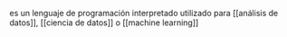 
es un lenguaje de programación interpretado utilizado para [[análisis de datos]], [[ciencia de datos]] o [[machine learning]]